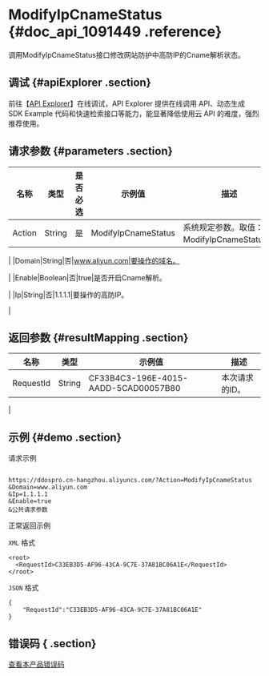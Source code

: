 # ModifyIpCnameStatus {#doc_api_1091449 .reference}

调用ModifyIpCnameStatus接口修改网站防护中高防IP的Cname解析状态。

## 调试 {#apiExplorer .section}

前往【[API Explorer](https://api.aliyun.com/#product=DDoSPro&api=ModifyIpCnameStatus)】在线调试，API Explorer 提供在线调用 API、动态生成 SDK Example 代码和快速检索接口等能力，能显著降低使用云 API 的难度，强烈推荐使用。

## 请求参数 {#parameters .section}

|名称|类型|是否必选|示例值|描述|
|--|--|----|---|--|
|Action|String|是|ModifyIpCnameStatus|系统规定参数。取值：ModifyIpCnameStatus。

 |
|Domain|String|否|www.aliyun.com|要操作的域名。

 |
|Enable|Boolean|否|true|是否开启Cname解析。

 |
|Ip|String|否|1.1.1.1|要操作的高防IP。

 |

## 返回参数 {#resultMapping .section}

|名称|类型|示例值|描述|
|--|--|---|--|
|RequestId|String|CF33B4C3-196E-4015-AADD-5CAD00057B80|本次请求的ID。

 |

## 示例 {#demo .section}

请求示例

``` {#request_demo}

https://ddospro.cn-hangzhou.aliyuncs.com/?Action=ModifyIpCnameStatus
&Domain=www.aliyun.com
&Ip=1.1.1.1
&Enable=true
&公共请求参数

```

正常返回示例

`XML` 格式

``` {#xml_return_success_demo}
<root>
  <RequestId>C33EB3D5-AF96-43CA-9C7E-37A81BC06A1E</RequestId>
</root>

```

`JSON` 格式

``` {#json_return_success_demo}
{
	"RequestId":"C33EB3D5-AF96-43CA-9C7E-37A81BC06A1E"
}
```

## 错误码 { .section}

[查看本产品错误码](https://error-center.aliyun.com/status/product/DDoSPro)

